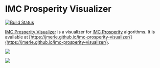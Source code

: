 # IMC Prosperity Visualizer

[![Build Status](https://github.com/jmerle/imc-prosperity-visualizer/workflows/Build/badge.svg)](https://github.com/jmerle/imc-prosperity-visualizer/actions/workflows/build.yml)

[IMC Prosperity Visualizer](https://jmerle.github.io/imc-prosperity-visualizer/) is a visualizer for [IMC Prosperity](https://prosperity.imc.com/) algorithms. It is available at [https://jmerle.github.io/imc-prosperity-visualizer/](https://jmerle.github.io/imc-prosperity-visualizer/).

![](https://i.imgur.com/12q4MQD.png)

![](https://i.imgur.com/4KKrRhP.png)
